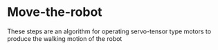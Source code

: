 # Move-the-robot
These steps are an algorithm for operating servo-tensor type motors to produce the walking motion of the robot
